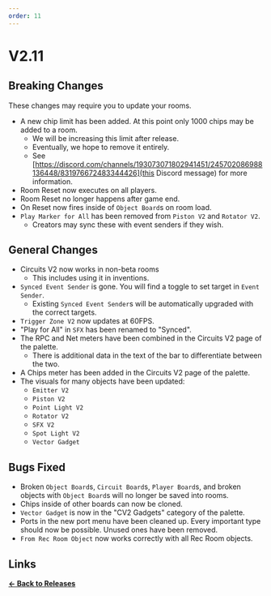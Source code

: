 ```yaml
---
order: 11
---
```


# V2.11

## Breaking Changes

These changes may require you to update your rooms.

* A new chip limit has been added. At this point only 1000 chips may be added to a room.
  * We will be increasing this limit after release.
  * Eventually, we hope to remove it entirely.
  * See [https://discord.com/channels/193073071802941451/245702086988136448/831976672483344426](this Discord message) for more information.
* Room Reset now executes on all players.
* Room Reset no longer happens after game end.
* On Reset now fires inside of `Object Board`s on room load.
* `Play Marker for All` has been removed from `Piston V2` and `Rotator V2`.
  * Creators may sync these with event senders if they wish.

## General Changes

* Circuits V2 now works in non-beta rooms
  * This includes using it in inventions.
* `Synced Event Sender` is gone. You will find a toggle to set target in `Event Sender`.
  * Existing `Synced Event Sender`s will be automatically upgraded with the correct targets.
* `Trigger Zone V2` now updates at 60FPS.
* "Play for All" in `SFX` has been renamed to "Synced".
* The RPC and Net meters have been combined in the Circuits V2 page of the palette.
  * There is additional data in the text of the bar to differentiate between the two.
* A Chips meter has been added in the Circuits V2 page of the palette.
* The visuals for many objects have been updated:
  * `Emitter V2`
  * `Piston V2`
  * `Point Light V2`
  * `Rotator V2`
  * `SFX V2`
  * `Spot Light V2`
  * `Vector Gadget`

## Bugs Fixed

* Broken `Object Board`s, `Circuit Board`s, `Player Board`s, and broken objects with `Object Board`s will no longer be saved into rooms.
* Chips inside of other boards can now be cloned.
* `Vector Gadget` is now in the "CV2 Gadgets" category of the palette.
* Ports in the new port menu have been cleaned up. Every important type should now be possible. Unused ones have been removed.
* `From Rec Room Object` now works correctly with all Rec Room objects.

## Links

**[<- Back to Releases](../)**
